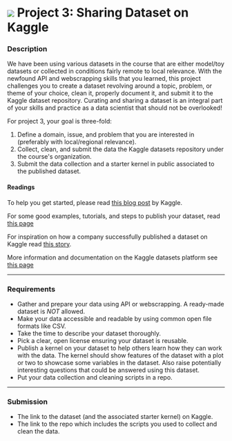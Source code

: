 # ![](https://ga-dash.s3.amazonaws.com/production/assets/logo-9f88ae6c9c3871690e33280fcf557f33.png) Project 3: Sharing Dataset on Kaggle

### Description

We have been using various datasets in the course that are either model/toy datasets or collected in conditions fairly remote to local relevance. With the newfound API and webscrapping skills that you learned, this project challenges you to create a dataset revolving around a topic, problem, or theme of your choice, clean it, properly document it, and submit it to the Kaggle dataset repository. Curating and sharing a dataset is an integral part of your skills and practice as a data scientist that should not be overlooked!

For project 3, your goal is three-fold:

1. Define a domain, issue, and problem that you are interested in (preferably with local/regional relevance).
2. Collect, clean, and submit the data the Kaggle datasets repository under the course's organization.
3. Submit the data collection and a starter kernel in public associated to the published dataset.


#### Readings

To help you get started, please read [this blog post](http://blog.kaggle.com/2016/10/21/a-guide-to-open-data-publishing-analytics/) by Kaggle.

For some good examples, tutorials, and steps to publish your dataset, read [this page](https://www.kaggle.com/about/datasets-awards/datasets)

For inspiration on how a company successfully published a dataset on Kaggle read [this story](https://towardsdatascience.com/how-we-published-a-successful-dataset-on-kaggle-2945de537597).

More information and documentation on the Kaggle datasets platform see [this page](https://www.kaggle.com/docs/datasets)

---

### Requirements

- Gather and prepare your data using API or webscrapping. A ready-made dataset is *NOT* allowed.
- Make your data accessible and readable by using common open file formats like CSV.
- Take the time to describe your dataset thoroughly.
- Pick a clear, open license ensuring your dataset is reusable.
- Publish a kernel on your dataset to help others learn how they can work with the data. The kernel should show features of the dataset with a plot or two to showcase some variables in the dataset. Also raise potentially interesting questions that could be answered using this dataset.
- Put your data collection and cleaning scripts in a repo.

---

### Submission

- The link to the dataset (and the associated starter kernel) on Kaggle.
- The link to the repo which includes the scripts you used to collect and clean the data.
